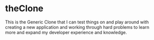 # theClone
This is the Generic Clone that I can test things on and play around with creating a new application and working through hard problems to learn more and expand my developer experience and knowledge.
